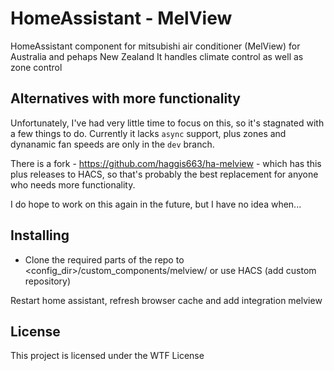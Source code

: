 # HomeAssistant - MelView

HomeAssistant component for mitsubishi air conditioner (MelView) for Australia and pehaps New Zealand
It handles climate control as well as zone control


## Alternatives with more functionality

Unfortunately, I've had very little time to focus on this, so it's stagnated with a few things to do.
Currently it lacks `async` support, plus zones and dynanamic fan speeds are only in the `dev` branch.

There is a fork - https://github.com/haggis663/ha-melview - which has this plus releases to HACS, so that's probably the best replacement for anyone who needs more functionality.

I do hope to work on this again in the future, but I have no idea when...

## Installing

- Clone the required parts of the repo to <config_dir>/custom_components/melview/ or use HACS (add custom repository)

Restart home assistant, refresh browser cache and add integration melview


## License

This project is licensed under the WTF License
